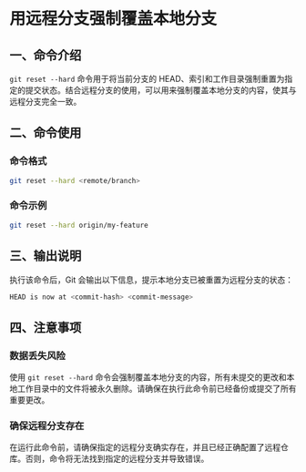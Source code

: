 # 用远程分支强制覆盖本地分支

## 一、命令介绍

`git reset --hard` 命令用于将当前分支的 HEAD、索引和工作目录强制重置为指定的提交状态。结合远程分支的使用，可以用来强制覆盖本地分支的内容，使其与远程分支完全一致。

## 二、命令使用

### 命令格式

```bash
git reset --hard <remote/branch>
```

### 命令示例

```bash
git reset --hard origin/my-feature
```

## 三、输出说明

执行该命令后，Git 会输出以下信息，提示本地分支已被重置为远程分支的状态：

```bash
HEAD is now at <commit-hash> <commit-message>
```

## 四、注意事项

### 数据丢失风险

使用 `git reset --hard` 命令会强制覆盖本地分支的内容，所有未提交的更改和本地工作目录中的文件将被永久删除。请确保在执行此命令前已经备份或提交了所有重要更改。

### 确保远程分支存在

在运行此命令前，请确保指定的远程分支确实存在，并且已经正确配置了远程仓库。否则，命令将无法找到指定的远程分支并导致错误。